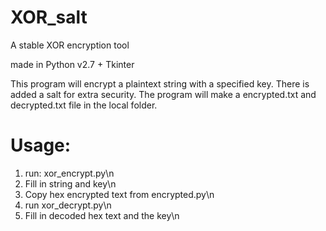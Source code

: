 # XOR_salt
A stable XOR encryption tool

made in Python v2.7 + Tkinter


This program will encrypt a plaintext string with a specified key.
There is added a salt for extra security.
The program will make a encrypted.txt and decrypted.txt file in the local folder.


# Usage:
1) run: xor_encrypt.py\n
2) Fill in string and key\n
3) Copy hex encrypted text from encrypted.py\n
4) run xor_decrypt.py\n
5) Fill in decoded hex text and the key\n

